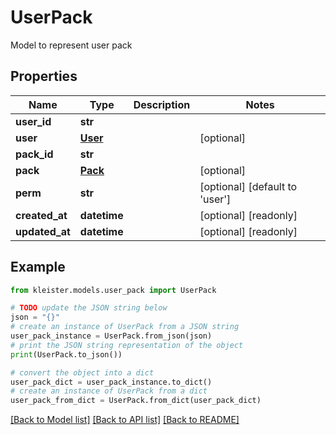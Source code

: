 # UserPack

Model to represent user pack

## Properties

Name | Type | Description | Notes
------------ | ------------- | ------------- | -------------
**user_id** | **str** |  | 
**user** | [**User**](User.md) |  | [optional] 
**pack_id** | **str** |  | 
**pack** | [**Pack**](Pack.md) |  | [optional] 
**perm** | **str** |  | [optional] [default to 'user']
**created_at** | **datetime** |  | [optional] [readonly] 
**updated_at** | **datetime** |  | [optional] [readonly] 

## Example

```python
from kleister.models.user_pack import UserPack

# TODO update the JSON string below
json = "{}"
# create an instance of UserPack from a JSON string
user_pack_instance = UserPack.from_json(json)
# print the JSON string representation of the object
print(UserPack.to_json())

# convert the object into a dict
user_pack_dict = user_pack_instance.to_dict()
# create an instance of UserPack from a dict
user_pack_from_dict = UserPack.from_dict(user_pack_dict)
```
[[Back to Model list]](../README.md#documentation-for-models) [[Back to API list]](../README.md#documentation-for-api-endpoints) [[Back to README]](../README.md)



